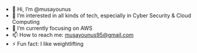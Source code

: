 - 👋 Hi, I’m @musayounus
- 👀 I’m interested in all kinds of tech, especially in Cyber Security & Cloud Computing
- 🌱 I’m currently focusing on AWS
- 📫 How to reach me: musayounus95@gmail.com
- ⚡ Fun fact: I like weightlifting


